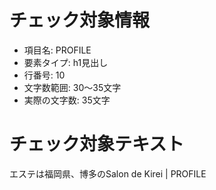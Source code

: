 # チェック対象情報

- 項目名: PROFILE
- 要素タイプ: h1見出し
- 行番号: 10
- 文字数範囲: 30～35文字
- 実際の文字数: 35文字

# チェック対象テキスト

エステは福岡県、博多のSalon de Kirei | PROFILE